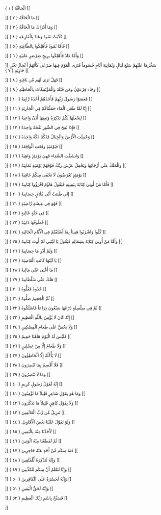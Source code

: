 الْحَاقَّةُ { ۱ }
[[


]] 
مَا الْحَاقَّةُ { ۲ }
[[


]] 
وَمَا أَدْرَاكَ مَا الْحَاقَّةُ { ۳ }
[[


]] 
كَذَّبَتْ ثَمُودُ وَعَادٌ بِالْقَارِعَةِ { ٤ }
[[


]] 
فَأَمَّا ثَمُودُ فَأُهْلِكُوا بِالطَّاغِيَةِ { ٥ }
[[


]] 
وَأَمَّا عَادٌ فَأُهْلِكُوا بِرِيحٍ صَرْصَرٍ عَاتِيَةٍ { ٦ }
[[


]] 
سَخَّرَهَا عَلَيْهِمْ سَبْعَ لَيَالٍ وَثَمَانِيَةَ أَيَّامٍ حُسُوماً فَتَرَى الْقَوْمَ فِيهَا صَرْعَى كَأَنَّهُمْ أَعْجَازُ نَخْلٍ خَاوِيَةٍ { ٧ }
[[


]] 
فَهَلْ تَرَى لَهُم مِّن بَاقِيَةٍ { ۸ }
[[


]] 
وَجَاء فِرْعَوْنُ وَمَن قَبْلَهُ وَالْمُؤْتَفِكَاتُ بِالْخَاطِئَةِ { ۹ }
[[


]] 
فَعَصَوْا رَسُولَ رَبِّهِمْ فَأَخَذَهُمْ أَخْذَةً رَّابِيَةً { ۱۰ }
[[


]] 
إِنَّا لَمَّا طَغَى الْمَاء حَمَلْنَاكُمْ فِي الْجَارِيَةِ { ۱۱ }
[[


]] 
لِنَجْعَلَهَا لَكُمْ تَذْكِرَةً وَتَعِيَهَا أُذُنٌ وَاعِيَةٌ { ۱۲ }
[[


]] 
فَإِذَا نُفِخَ فِي الصُّورِ نَفْخَةٌ وَاحِدَةٌ { ۱۳ }
[[


]] 
وَحُمِلَتِ الْأَرْضُ وَالْجِبَالُ فَدُكَّتَا دَكَّةً وَاحِدَةً { ۱٤ }
[[


]] 
فَيَوْمَئِذٍ وَقَعَتِ الْوَاقِعَةُ { ۱٥ }
[[


]] 
وَانشَقَّتِ السَّمَاء فَهِيَ يَوْمَئِذٍ وَاهِيَةٌ { ۱٦ }
[[


]] 
وَالْمَلَكُ عَلَى أَرْجَائِهَا وَيَحْمِلُ عَرْشَ رَبِّكَ فَوْقَهُمْ يَوْمَئِذٍ ثَمَانِيَةٌ { ۱٧ }
[[


]] 
يَوْمَئِذٍ تُعْرَضُونَ لَا تَخْفَى مِنكُمْ خَافِيَةٌ { ۱۸ }
[[


]] 
فَأَمَّا مَنْ أُوتِيَ كِتَابَهُ بِيَمِينِهِ فَيَقُولُ هَاؤُمُ اقْرَؤُوا كِتَابِيهْ { ۱۹ }
[[


]] 
إِنِّي ظَنَنتُ أَنِّي مُلَاقٍ حِسَابِيهْ { ۲۰ }
[[


]] 
فَهُوَ فِي عِيشَةٍ رَّاضِيَةٍ { ۲۱ }
[[


]] 
فِي جَنَّةٍ عَالِيَةٍ { ۲۲ }
[[


]] 
قُطُوفُهَا دَانِيَةٌ { ۲۳ }
[[


]] 
كُلُوا وَاشْرَبُوا هَنِيئاً بِمَا أَسْلَفْتُمْ فِي الْأَيَّامِ الْخَالِيَةِ { ۲٤ }
[[


]] 
وَأَمَّا مَنْ أُوتِيَ كِتَابَهُ بِشِمَالِهِ فَيَقُولُ يَا لَيْتَنِي لَمْ أُوتَ كِتَابِيهْ { ۲٥ }
[[


]] 
وَلَمْ أَدْرِ مَا حِسَابِيهْ { ۲٦ }
[[


]] 
يَا لَيْتَهَا كَانَتِ الْقَاضِيَةَ { ۲٧ }
[[


]] 
مَا أَغْنَى عَنِّي مَالِيهْ { ۲۸ }
[[


]] 
هَلَكَ عَنِّي سُلْطَانِيهْ { ۲۹ }
[[


]] 
خُذُوهُ فَغُلُّوهُ { ۳۰ }
[[


]] 
ثُمَّ الْجَحِيمَ صَلُّوهُ { ۳۱ }
[[


]] 
ثُمَّ فِي سِلْسِلَةٍ ذَرْعُهَا سَبْعُونَ ذِرَاعاً فَاسْلُكُوهُ { ۳۲ }
[[


]] 
إِنَّهُ كَانَ لَا يُؤْمِنُ بِاللَّهِ الْعَظِيمِ { ۳۳ }
[[


]] 
وَلَا يَحُضُّ عَلَى طَعَامِ الْمِسْكِينِ { ۳٤ }
[[


]] 
فَلَيْسَ لَهُ الْيَوْمَ هَاهُنَا حَمِيمٌ { ۳٥ }
[[


]] 
وَلَا طَعَامٌ إِلَّا مِنْ غِسْلِينٍ { ۳٦ }
[[


]] 
لَا يَأْكُلُهُ إِلَّا الْخَاطِؤُونَ { ۳٧ }
[[


]] 
فَلَا أُقْسِمُ بِمَا تُبْصِرُونَ { ۳۸ }
[[


]] 
وَمَا لَا تُبْصِرُونَ { ۳۹ }
[[


]] 
إِنَّهُ لَقَوْلُ رَسُولٍ كَرِيمٍ { ٤۰ }
[[


]] 
وَمَا هُوَ بِقَوْلِ شَاعِرٍ قَلِيلاً مَا تُؤْمِنُونَ { ٤۱ }
[[


]] 
وَلَا بِقَوْلِ كَاهِنٍ قَلِيلاً مَا تَذَكَّرُونَ { ٤۲ }
[[


]] 
تَنزِيلٌ مِّن رَّبِّ الْعَالَمِينَ { ٤۳ }
[[


]] 
وَلَوْ تَقَوَّلَ عَلَيْنَا بَعْضَ الْأَقَاوِيلِ { ٤٤ }
[[


]] 
لَأَخَذْنَا مِنْهُ بِالْيَمِينِ { ٤٥ }
[[


]] 
ثُمَّ لَقَطَعْنَا مِنْهُ الْوَتِينَ { ٤٦ }
[[


]] 
فَمَا مِنكُم مِّنْ أَحَدٍ عَنْهُ حَاجِزِينَ { ٤٧ }
[[


]] 
وَإِنَّهُ لَتَذْكِرَةٌ لِّلْمُتَّقِينَ { ٤۸ }
[[


]] 
وَإِنَّا لَنَعْلَمُ أَنَّ مِنكُم مُّكَذِّبِينَ { ٤۹ }
[[


]] 
وَإِنَّهُ لَحَسْرَةٌ عَلَى الْكَافِرِينَ { ٥۰ }
[[


]] 
وَإِنَّهُ لَحَقُّ الْيَقِينِ { ٥۱ }
[[


]] 
فَسَبِّحْ بِاسْمِ رَبِّكَ الْعَظِيمِ { ٥۲ }
[[


]]